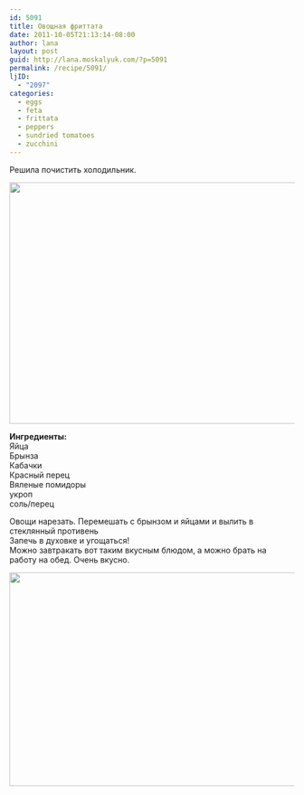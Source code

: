 ```yaml
---
id: 5091
title: Овощная фриттата
date: 2011-10-05T21:13:14-08:00
author: lana
layout: post
guid: http://lana.moskalyuk.com/?p=5091
permalink: /recipe/5091/
ljID:
  - "2097"
categories:
  - eggs
  - feta
  - frittata
  - peppers
  - sundried tomatoes
  - zucchini
---
```

Решила почистить холодильник.

<img loading="lazy" class="alignnone" title="veggie frittata" src="http://farm7.static.flickr.com/6051/6213111142_e328a810c4_z.jpg" alt="" width="640" height="427" /> 

**Ингредиенты:**  
Яйца  
Брынза  
Кабачки  
Красный перец  
Вяленые помидоры  
укроп  
соль/перец

Овощи нарезать. Перемешать с брынзом и яйцами и вылить в стеклянный противень  
Запечь в духовке и угощаться!  
Можно завтракать вот таким вкусным блюдом, а можно брать на работу на обед. Очень вкусно.

<img loading="lazy" class="alignnone" title="veggie frittata" src="http://farm7.static.flickr.com/6232/6213112230_a3b8675296_z.jpg" alt="" width="640" height="378" />